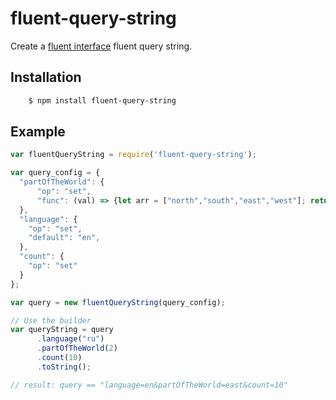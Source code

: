 # fluent-query-string

  Create a [fluent interface](https://en.wikipedia.org/wiki/Fluent_interface) fluent query string.

## Installation
```bash
    $ npm install fluent-query-string
```

## Example
```js
var fluentQueryString = require('fluent-query-string');

var query_config = {
  "partOfTheWorld": {
      "op": "set",
      "func": (val) => {let arr = ["north","south","east","west"]; return arr[val]; }
  },
  "language": {
    "op": "set",
    "default": "en",
  },
  "count": {
    "op": "set"
  }
};

var query = new fluentQueryString(query_config);

// Use the builder
var queryString = query
      .language("ru")
      .partOfTheWorld(2)
      .count(10)
      .toString();

// result: query == "language=en&partOfTheWorld=east&count=10"